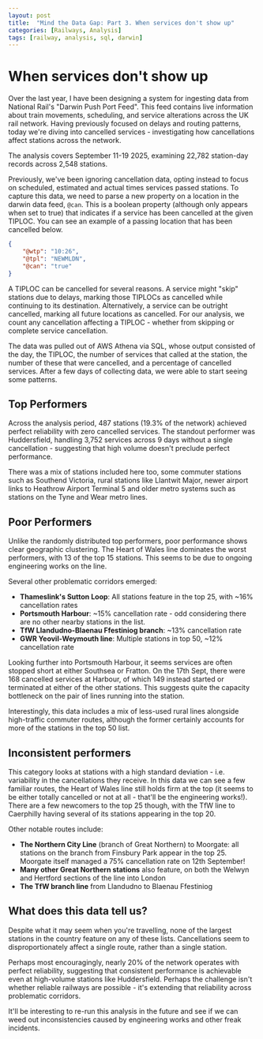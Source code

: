 ```yaml
---
layout: post
title:  "Mind the Data Gap: Part 3. When services don't show up"
categories: [Railways, Analysis]
tags: [railway, analysis, sql, darwin]
---
```


# When services don't show up

Over the last year, I have been designing a system for ingesting data from National Rail's "Darwin Push Port Feed". This feed contains live information about train movements, scheduling, and service alterations across the UK rail network. Having previously focused on delays and routing patterns, today we're diving into cancelled services - investigating how cancellations affect stations across the network.

The analysis covers September 11-19 2025, examining 22,782 station-day records across 2,548 stations. 

Previously, we've been ignoring cancellation data, opting instead to focus on scheduled, estimated and actual times services passed stations. To capture this data, we need to parse a new property on a location in the darwin data feed, `@can`. This is a boolean property (although only appears when set to true) that indicates if a service has been cancelled at the given TIPLOC. You can see an example of a passing location that has been cancelled below.

```json
{
    "@wtp": "10:26",
    "@tpl": "NEWMLDN",
    "@can": "true"
}
```

A TIPLOC can be cancelled for several reasons. A service might "skip" stations due to delays, marking those TIPLOCs as cancelled while continuing to its destination. Alternatively, a service can be outright cancelled, marking all future locations as cancelled. For our analysis, we count any cancellation affecting a TIPLOC - whether from skipping or complete service cancellation.

The data was pulled out of AWS Athena via SQL, whose output consisted of the day, the TIPLOC, the number of services that called at the station, the number of these that were cancelled, and a percentage of cancelled services. After a few days of collecting data, we were able to start seeing some patterns. 

## Top Performers

Across the analysis period, 487 stations (19.3% of the network) achieved perfect reliability with zero cancelled services. The standout performer was Huddersfield, handling 3,752 services across 9 days without a single cancellation - suggesting that high volume doesn't preclude perfect performance.

There was a mix of stations included here too, some commuter stations such as Southend Victoria, rural stations like Llantwit Major, newer airport links to Heathrow Airport Terminal 5 and older metro systems such as stations on the Tyne and Wear metro lines. 

## Poor Performers

Unlike the randomly distributed top performers, poor performance shows clear geographic clustering. The Heart of Wales line dominates the worst performers, with 13 of the top 15 stations. This seems to be due to ongoing engineering works on the line.

Several other problematic corridors emerged:

- **Thameslink's Sutton Loop**: All stations feature in the top 25, with ~16% cancellation rates
- **Portsmouth Harbour**: ~15% cancellation rate - odd considering there are no other nearby stations in the list.
- **TfW Llandudno-Blaenau Ffestiniog branch**: ~13% cancellation rate
- **GWR Yeovil-Weymouth line**: Multiple stations in top 50, ~12% cancellation rate

Looking further into Portsmouth Harbour, it seems services are often stopped short at either Southsea or Fratton. On the 17th Sept, there were 168 cancelled services at Harbour, of which 149 instead started or terminated at either of the other stations. This suggests quite the capacity bottleneck on the pair of lines running into the station.

Interestingly, this data includes a mix of less-used rural lines alongside high-traffic commuter routes, although the former certainly accounts for more of the stations in the top 50 list.

## Inconsistent performers

This category looks at stations with a high standard deviation - i.e. variability in the cancellations they receive. In this data we can see a few familiar routes, the Heart of Wales line still holds firm at the top (it seems to be either totally cancelled or not at all - that'll be the engineering works!). There are a few newcomers to the top 25 though, with the TfW line to Caerphilly having several of its stations appearing in the top 20.

Other notable routes include:

- **The Northern City Line** (branch of Great Northern) to Moorgate: all stations on the branch from Finsbury Park appear in the top 25. Moorgate itself managed a 75% cancellation rate on 12th September!
- **Many other Great Northern stations** also feature, on both the Welwyn and Hertford sections of the line into London
- **The TfW branch line** from Llandudno to Blaenau Ffestiniog

## What does this data tell us? 

Despite what it may seem when you're travelling, none of the largest stations in the country feature on any of these lists. Cancellations seem to disproportionately affect a single route, rather than a single station.

Perhaps most encouragingly, nearly 20% of the network operates with perfect reliability, suggesting that consistent performance is achievable even at high-volume stations like Huddersfield. Perhaps the challenge isn't whether reliable railways are possible - it's extending that reliability across problematic corridors.

It'll be interesting to re-run this analysis in the future and see if we can weed out inconsistencies caused by engineering works and other freak incidents.